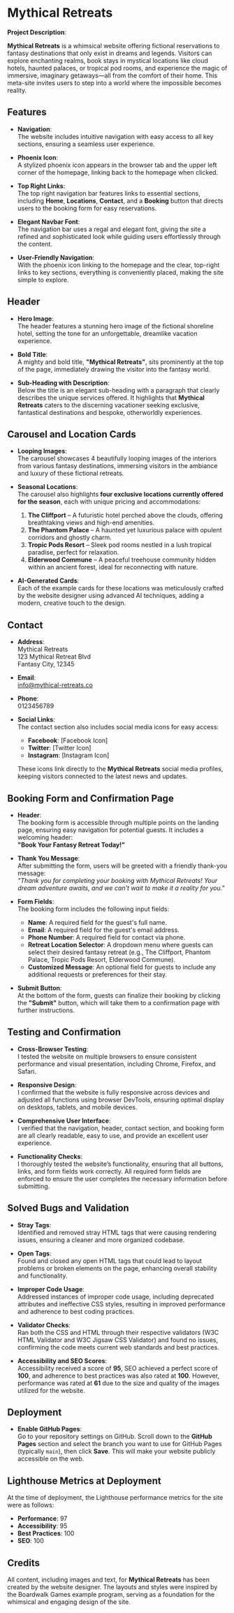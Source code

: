# **Mythical Retreats** 

**Project Description**:  

**Mythical Retreats** is a whimsical website offering fictional reservations to fantasy destinations that only exist in dreams and legends. Visitors can explore enchanting realms, book stays in mystical locations like cloud hotels, haunted palaces, or tropical pod rooms, and experience the magic of immersive, imaginary getaways—all from the comfort of their home. This meta-site invites users to step into a world where the impossible becomes reality.

## Features

- **Navigation**:  
  The website includes intuitive navigation with easy access to all key sections, ensuring a seamless user experience.

- **Phoenix Icon**:  
  A stylized phoenix icon appears in the browser tab and the upper left corner of the homepage, linking back to the homepage when clicked.

- **Top Right Links**:  
  The top right navigation bar features links to essential sections, including **Home**, **Locations**, **Contact**, and a **Booking** button that directs users to the booking form for easy reservations.

- **Elegant Navbar Font**:  
  The navigation bar uses a regal and elegant font, giving the site a refined and sophisticated look while guiding users effortlessly through the content.

- **User-Friendly Navigation**:  
  With the phoenix icon linking to the homepage and the clear, top-right links to key sections, everything is conveniently placed, making the site simple to explore.

## Header

- **Hero Image**:  
  The header features a stunning hero image of the fictional shoreline hotel, setting the tone for an unforgettable, dreamlike vacation experience.

- **Bold Title**:  
  A mighty and bold title, **"Mythical Retreats"**, sits prominently at the top of the page, immediately drawing the visitor into the fantasy world.

- **Sub-Heading with Description**:  
  Below the title is an elegant sub-heading with a paragraph that clearly describes the unique services offered. It highlights that **Mythical Retreats** caters to the discerning vacationer seeking exclusive, fantastical destinations and bespoke, otherworldly experiences.

## Carousel and Location Cards

- **Looping Images**:  
  The carousel showcases 4 beautifully looping images of the interiors from various fantasy destinations, immersing visitors in the ambiance and luxury of these fictional retreats.

- **Seasonal Locations**:  
  The carousel also highlights **four exclusive locations currently offered for the season**, each with unique pricing and accommodations:
  1. **The Cliffport** – A futuristic hotel perched above the clouds, offering breathtaking views and high-end amenities.
  2. **The Phantom Palace** – A haunted yet luxurious palace with opulent corridors and ghostly charm.
  3. **Tropic Pods Resort** – Sleek pod rooms nestled in a lush tropical paradise, perfect for relaxation.
  4. **Elderwood Commune** – A peaceful treehouse community hidden within an ancient forest, ideal for reconnecting with nature.

- **AI-Generated Cards**:  
  Each of the example cards for these locations was meticulously crafted by the website designer using advanced AI techniques, adding a modern, creative touch to the design.

## Contact

- **Address**:  
  Mythical Retreats  
  123 Mythical Retreat Blvd  
  Fantasy City, 12345

- **Email**:  
   info@mythical-retreats.co

- **Phone**:  
  0123456789

- **Social Links**:  
  The contact section also includes social media icons for easy access:
  - **Facebook**: [Facebook Icon]  
  - **Twitter**: [Twitter Icon]  
  - **Instagram**: [Instagram Icon]  

  These icons link directly to the **Mythical Retreats** social media profiles, keeping visitors connected to the latest news and updates.

## Booking Form and Confirmation Page

- **Header**:  
  The booking form is accessible through multiple points on the landing page, ensuring easy navigation for potential guests. It includes a welcoming header:  
  **"Book Your Fantasy Retreat Today!"**

- **Thank You Message**:  
  After submitting the form, users will be greeted with a friendly thank-you message:  
  _"Thank you for completing your booking with Mythical Retreats! Your dream adventure awaits, and we can't wait to make it a reality for you."_

- **Form Fields**:  
  The booking form includes the following input fields:
  - **Name**: A required field for the guest's full name.
  - **Email**: A required field for the guest's email address.
  - **Phone Number**: A required field for contact via phone.
  - **Retreat Location Selector**: A dropdown menu where guests can select their desired fantasy retreat (e.g., The Cliffport, Phantom Palace, Tropic Pods Resort, Elderwood Commune).
  - **Customized Message**: An optional field for guests to include any additional requests or preferences for their stay.

- **Submit Button**:  
  At the bottom of the form, guests can finalize their booking by clicking the **"Submit"** button, which will take them to a confirmation page with further instructions.

## Testing and Confirmation

- **Cross-Browser Testing**:  
  I tested the website on multiple browsers to ensure consistent performance and visual presentation, including Chrome, Firefox, and Safari.

- **Responsive Design**:  
  I confirmed that the website is fully responsive across devices and adjusted all functions using browser DevTools, ensuring optimal display on desktops, tablets, and mobile devices.

- **Comprehensive User Interface**:  
  I verified that the navigation, header, contact section, and booking form are all clearly readable, easy to use, and provide an excellent user experience.

- **Functionality Checks**:  
  I thoroughly tested the website’s functionality, ensuring that all buttons, links, and form fields work correctly. All required form fields are enforced to ensure the user completes the necessary information before submitting.

## Solved Bugs and Validation

- **Stray Tags**:  
  Identified and removed stray HTML tags that were causing rendering issues, ensuring a cleaner and more organized codebase.

- **Open Tags**:  
  Found and closed any open HTML tags that could lead to layout problems or broken elements on the page, enhancing overall stability and functionality.

- **Improper Code Usage**:  
  Addressed instances of improper code usage, including deprecated attributes and ineffective CSS styles, resulting in improved performance and adherence to best coding practices.

- **Validator Checks**:  
  Ran both the CSS and HTML through their respective validators (W3C HTML Validator and W3C Jigsaw CSS Validator) and found no issues, confirming the code meets current web standards and best practices.

- **Accessibility and SEO Scores**:  
  Accessibility received a score of **95**, SEO achieved a perfect score of **100**, and adherence to best practices was also rated at **100**. However, performance was rated at **61** due to the size and quality of the images utilized for the website.

## Deployment

- **Enable GitHub Pages**:  
  Go to your repository settings on GitHub. Scroll down to the **GitHub Pages** section and select the branch you want to use for GitHub Pages (typically `main`), then click **Save**. This will make your website publicly accessible on the web.

## Lighthouse Metrics at Deployment

At the time of deployment, the Lighthouse performance metrics for the site were as follows:
- **Performance**: 97
- **Accessibility**: 95
- **Best Practices**: 100
- **SEO**: 100

## Credits

All content, including images and text, for **Mythical Retreats** has been created by the website designer. The layouts and styles were inspired by the Boardwalk Games example program, serving as a foundation for the whimsical and engaging design of the site.
